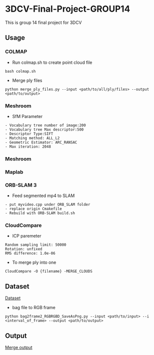 # 3DCV-Final-Project-GROUP14
This is group 14 final project for 3DCV


## Usage
### COLMAP
* Run colmap.sh to create point cloud file
```
bash colmap.sh
```
* Merge ply files
```
python merge_ply_files.py --input <path/to/all/ply/files> --output <path/to/output>
```

### Meshroom
* SfM Parameter
```
- Vocabulary tree number of image:200
- Vocabulary tree Max descriptor:500
- Descriptor Type:SIFT
- Matching method: ALL_L2
- Geometric Estimator: ARC_RANSAC
- Max iteration: 2048
```
### Meshroom
### Maplab
### ORB-SLAM 3 
* Feed segmented mp4 to SLAM
```
- put myvideo.cpp under ORB_SLAM folder
- replace origin Cmakefile
- Rebuild with ORB-SLAM build.sh
```
### CloudCompare
* ICP paremeter
```
Random sampling limit: 50000
Rotation: unfixed
RMS difference: 1.0e-06
```
* To merge ply into one
```
CloudCompare -O {filename} -MERGE_CLOUDS
```
## Dataset
[Dataset](https://cloud.lalalachuck.com:9999/index.php/s/YFXkLiWS8dHd5Nr?fbclid=IwAR3p7WdAIoRPrgfy2oAAJp97stQjc6yHydjc4CVGl94wJNCCZPqFmGf9FUQ)

* bag file to RGB frame
```
python bag2frame2_RGBRGBD_SaveAsPng.py --input <path/to/input> --i <interval_of_frame> --output <path/to/output>
```

## Output
[Merge output](https://cloud.lalalachuck.com:9999/index.php/s/6oPag7Fmtr62L3e?path=%2F)
